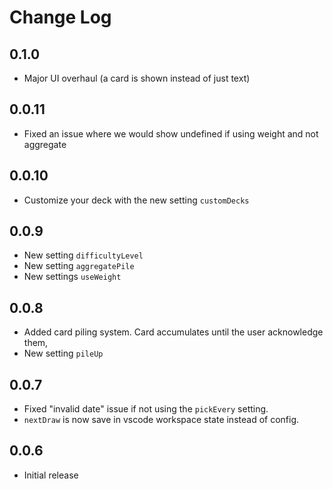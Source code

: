 # Change Log

## 0.1.0

- Major UI overhaul (a card is shown instead of just text)

## 0.0.11

- Fixed an issue where we would show undefined if using weight and not aggregate


## 0.0.10

- Customize your deck with the new setting `customDecks`

## 0.0.9

- New setting `difficultyLevel`
- New setting `aggregatePile`
- New settings `useWeight`

## 0.0.8

- Added card piling system. Card accumulates until the user acknowledge them,
- New setting `pileUp`

## 0.0.7

- Fixed "invalid date" issue if not using the `pickEvery` setting.
- `nextDraw` is now save in vscode workspace state instead of config.

## 0.0.6

- Initial release